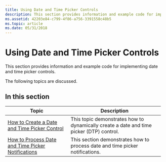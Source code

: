 ```yaml
---
title: Using Date and Time Picker Controls
description: This section provides information and example code for implementing date and time picker controls.
ms.assetid: 42203e84-c799-4f86-a756-3391558c48b5
ms.topic: article
ms.date: 05/31/2018
---
```


# Using Date and Time Picker Controls

This section provides information and example code for implementing date and time picker controls.

The following topics are discussed.

## In this section



| Topic                                                                                                          | Description                                                                                        |
|----------------------------------------------------------------------------------------------------------------|----------------------------------------------------------------------------------------------------|
| [How to Create a Date and Time Picker Control](create-a-date-and-time-picker-control.md)<br/>           | This topic demonstrates how to dynamically create a date and time picker (DTP) control.<br/> |
| [How to Process Date and Time Picker Notifications](process-date-and-time-picker-notifications.md)<br/> | This section demonstrates how to process date and time picker notifications.<br/>            |



 

 

 





